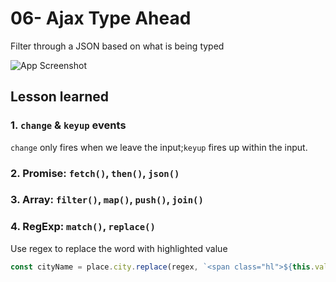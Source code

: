 # 06- Ajax Type Ahead
Filter through a JSON based on what is being typed

![App Screenshot](https://github.com/Huiclaire/JavaScript30/blob/master/06%20-%20Type%20Ahead/images/ja30-day6.png)


## Lesson learned

### 1. `change` & `keyup` events <br>
`change` only fires when we leave the input;`keyup` fires up within the input.
### 2. Promise: `fetch()`, `then()`, `json()`
### 3. Array: `filter()`, `map()`, `push()`, `join()`
### 4. RegExp: `match()`, `replace()`<br>
Use regex to replace the word with highlighted value
```javascript
const cityName = place.city.replace(regex, `<span class="hl">${this.value}</span>`);
```

